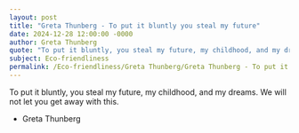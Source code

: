 ```yaml
---
layout: post
title: "Greta Thunberg - To put it bluntly you steal my future"
date: 2024-12-28 12:00:00 -0000
author: Greta Thunberg
quote: "To put it bluntly, you steal my future, my childhood, and my dreams. We will not let you get away with this."
subject: Eco-friendliness
permalink: /Eco-friendliness/Greta Thunberg/Greta Thunberg - To put it bluntly you steal my future
---
```


To put it bluntly, you steal my future, my childhood, and my dreams. We will not let you get away with this.

- Greta Thunberg
